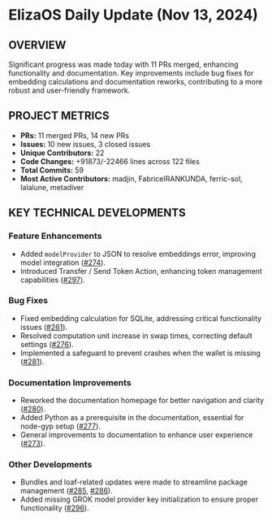 # ElizaOS Daily Update (Nov 13, 2024)

## OVERVIEW 
Significant progress was made today with 11 PRs merged, enhancing functionality and documentation. Key improvements include bug fixes for embedding calculations and documentation reworks, contributing to a more robust and user-friendly framework.

## PROJECT METRICS
- **PRs:** 11 merged PRs, 14 new PRs
- **Issues:** 10 new issues, 3 closed issues
- **Unique Contributors:** 22
- **Code Changes:** +91873/-22466 lines across 122 files
- **Total Commits:** 59
- **Most Active Contributors:** madjin, FabriceIRANKUNDA, ferric-sol, lalalune, metadiver

## KEY TECHNICAL DEVELOPMENTS

### Feature Enhancements
- Added `modelProvider` to JSON to resolve embeddings error, improving model integration ([#274](https://github.com/elizaos/eliza/pull/274)).
- Introduced Transfer / Send Token Action, enhancing token management capabilities ([#297](https://github.com/elizaos/eliza/pull/297)).

### Bug Fixes
- Fixed embedding calculation for SQLite, addressing critical functionality issues ([#261](https://github.com/elizaos/eliza/pull/261)).
- Resolved computation unit increase in swap times, correcting default settings ([#276](https://github.com/elizaos/eliza/pull/276)).
- Implemented a safeguard to prevent crashes when the wallet is missing ([#281](https://github.com/elizaos/eliza/pull/281)).

### Documentation Improvements
- Reworked the documentation homepage for better navigation and clarity ([#280](https://github.com/elizaos/eliza/pull/280)).
- Added Python as a prerequisite in the documentation, essential for node-gyp setup ([#277](https://github.com/elizaos/eliza/pull/277)).
- General improvements to documentation to enhance user experience ([#273](https://github.com/elizaos/eliza/pull/273)). 

### Other Developments
- Bundles and loaf-related updates were made to streamline package management ([#285](https://github.com/elizaos/eliza/pull/285), [#286](https://github.com/elizaos/eliza/pull/286)).
- Added missing GROK model provider key initialization to ensure proper functionality ([#296](https://github.com/elizaos/eliza/pull/296)).